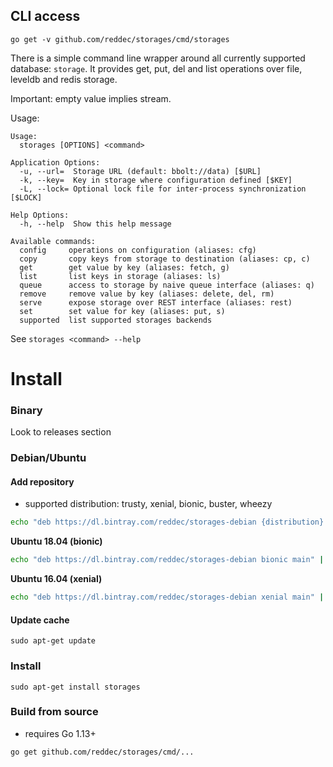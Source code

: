 
## CLI access

```go get -v github.com/reddec/storages/cmd/storages```

There is a simple command line wrapper around all currently supported database: `storage`. It provides get, put, del and
list operations over file, leveldb and redis storage.

Important: empty value implies stream.

Usage:

```
Usage:
  storages [OPTIONS] <command>

Application Options:
  -u, --url=  Storage URL (default: bbolt://data) [$URL]
  -k, --key=  Key in storage where configuration defined [$KEY]
  -L, --lock= Optional lock file for inter-process synchronization [$LOCK]

Help Options:
  -h, --help  Show this help message

Available commands:
  config     operations on configuration (aliases: cfg)
  copy       copy keys from storage to destination (aliases: cp, c)
  get        get value by key (aliases: fetch, g)
  list       list keys in storage (aliases: ls)
  queue      access to storage by naive queue interface (aliases: q)
  remove     remove value by key (aliases: delete, del, rm)
  serve      expose storage over REST interface (aliases: rest)
  set        set value for key (aliases: put, s)
  supported  list supported storages backends

```

See `storages <command> --help`



# Install

### Binary

Look to releases section

### Debian/Ubuntu

#### Add repository

* supported distribution: trusty, xenial, bionic, buster, wheezy

```bash
echo "deb https://dl.bintray.com/reddec/storages-debian {distribution} main" | sudo tee -a /etc/apt/sources.list
```

**Ubuntu 18.04 (bionic)**

```bash
echo "deb https://dl.bintray.com/reddec/storages-debian bionic main" | sudo tee -a /etc/apt/sources.list
```

**Ubuntu 16.04 (xenial)**

```bash
echo "deb https://dl.bintray.com/reddec/storages-debian xenial main" | sudo tee -a /etc/apt/sources.list
```

#### Update cache

`sudo apt-get update`

### Install

`sudo apt-get install storages`

### Build from source

* requires Go 1.13+

`go get github.com/reddec/storages/cmd/...`
